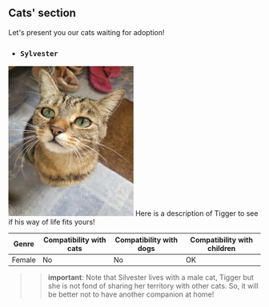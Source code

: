 ## Cats' section
Let's present you our cats waiting for adoption!
- ### `Sylvester`  
<img src="./gros_minet1.jpg" alt="Silvester" width="250" height="300">  
Here is a description of Tigger to see if his way of life fits yours!


| Genre | Compatibility with cats | Compatibility with dogs | Compatibility with children |
|-------|--------------------|---------------------|----------------------|
| Female  | No               | No                 | OK                 |

>>**important**: 
>>  Note that Silvester lives with a male cat, Tigger but she is not fond of sharing her territory with other cats. So, it will be better not to have another companion at home!
